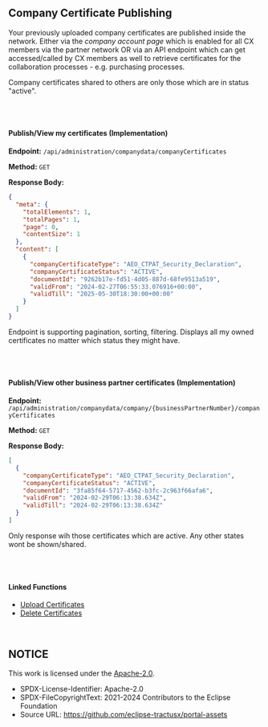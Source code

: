 ## Company Certificate Publishing

Your previously uploaded company certificates are published inside the network.
Either via the _company account page_ which is enabled for all CX members via the partner network OR via an API endpoint which can get accessed/called by CX members as well to retrieve certificates for the collaboration processes - e.g. purchasing processes.

Company certificates shared to others are only those which are in status "active".

<br>
<br>

#### Publish/View my certificates (Implementation)

**Endpoint:** `/api/administration/companydata/companyCertificates`

**Method:** `GET`

**Response Body:**
```json
{
  "meta": {
    "totalElements": 1,
    "totalPages": 1,
    "page": 0,
    "contentSize": 1
  },
  "content": [
    {
      "companyCertificateType": "AEO_CTPAT_Security_Declaration",
      "companyCertificateStatus": "ACTIVE",
      "documentId": "9262b17e-fd51-4d05-887d-68fe9513a519",
      "validFrom": "2024-02-27T06:55:33.076916+00:00",
      "validTill": "2025-05-30T18:30:00+00:00"
    }
  ]
}
```

Endpoint is supporting pagination, sorting, filtering.
Displays all my owned certificates no matter which status they might have.

<br>
<br>

#### Publish/View other business partner certificates (Implementation)

**Endpoint:** `/api/administration/companydata/company/{businessPartnerNumber}/companyCertificates`

**Method:** `GET`

**Response Body:**
```json
[
  {
    "companyCertificateType": "AEO_CTPAT_Security_Declaration",
    "companyCertificateStatus": "ACTIVE",
    "documentId": "3fa85f64-5717-4562-b3fc-2c963f66afa6",
    "validFrom": "2024-02-29T06:13:38.634Z",
    "validTill": "2024-02-29T06:13:38.634Z"
  }
]
```

Only response wih those certificates which are active. Any other states wont be shown/shared.

<br>
<br>

#### Linked Functions

- [Upload Certificates](/docs/user/08.%20Certificate%20Management/01.%20Certificate%20Upload.md)
- [Delete Certificates](/docs/user/08.%20Certificate%20Management/02.%20Certificate%20Deletion.md)

<br>

## NOTICE

This work is licensed under the [Apache-2.0](https://www.apache.org/licenses/LICENSE-2.0).

- SPDX-License-Identifier: Apache-2.0
- SPDX-FileCopyrightText: 2021-2024 Contributors to the Eclipse Foundation
- Source URL: https://github.com/eclipse-tractusx/portal-assets
